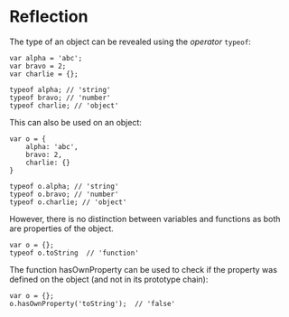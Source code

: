 # Reflection

The type of an object can be revealed using the _operator_ `typeof`:

```
var alpha = 'abc';
var bravo = 2;
var charlie = {};

typeof alpha; // 'string'
typeof bravo; // 'number'
typeof charlie; // 'object'
```

This can also be used on an object:

```
var o = {
    alpha: 'abc',
    bravo: 2,
    charlie: {}
}

typeof o.alpha; // 'string'
typeof o.bravo; // 'number'
typeof o.charlie; // 'object'
```

However, there is no distinction between variables and functions as both are properties of the object.

```
var o = {};
typeof o.toString  // 'function'
```

The function hasOwnProperty can be used to check if the property was defined on the object \(and not in its prototype chain\):

```
var o = {};
o.hasOwnProperty('toString');  // 'false'
```





